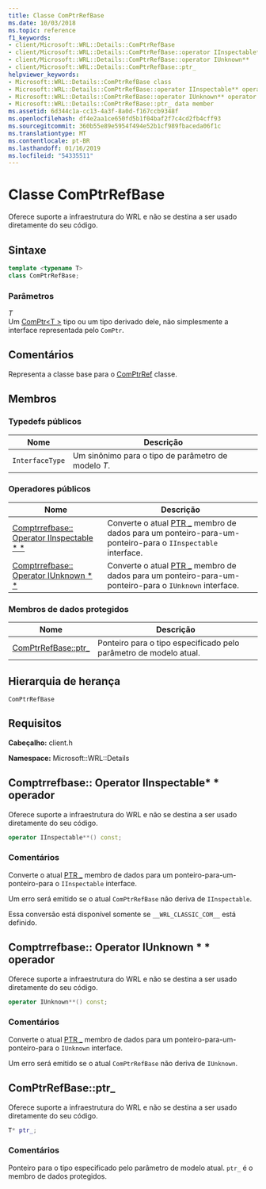 ```yaml
---
title: Classe ComPtrRefBase
ms.date: 10/03/2018
ms.topic: reference
f1_keywords:
- client/Microsoft::WRL::Details::ComPtrRefBase
- client/Microsoft::WRL::Details::ComPtrRefBase::operator IInspectable**
- client/Microsoft::WRL::Details::ComPtrRefBase::operator IUnknown**
- client/Microsoft::WRL::Details::ComPtrRefBase::ptr_
helpviewer_keywords:
- Microsoft::WRL::Details::ComPtrRefBase class
- Microsoft::WRL::Details::ComPtrRefBase::operator IInspectable** operator
- Microsoft::WRL::Details::ComPtrRefBase::operator IUnknown** operator
- Microsoft::WRL::Details::ComPtrRefBase::ptr_ data member
ms.assetid: 6d344c1a-cc13-4a3f-8a0d-f167ccb9348f
ms.openlocfilehash: df4e2aa1ce650fd5b1f04baf2f7c4cd2fb4cff93
ms.sourcegitcommit: 360b55e89e5954f494e52b1cf989fbaceda06f1c
ms.translationtype: MT
ms.contentlocale: pt-BR
ms.lasthandoff: 01/16/2019
ms.locfileid: "54335511"
---
```

# <a name="comptrrefbase-class"></a>Classe ComPtrRefBase

Oferece suporte a infraestrutura do WRL e não se destina a ser usado diretamente do seu código.

## <a name="syntax"></a>Sintaxe

```cpp
template <typename T>
class ComPtrRefBase;
```

### <a name="parameters"></a>Parâmetros

*T*<br/>
Um [ComPtr\<T >](comptr-class.md) tipo ou um tipo derivado dele, não simplesmente a interface representada pelo `ComPtr`.

## <a name="remarks"></a>Comentários

Representa a classe base para o [ComPtrRef](comptrref-class.md) classe.

## <a name="members"></a>Membros

### <a name="public-typedefs"></a>Typedefs públicos

Nome            | Descrição
--------------- | -------------------------------------------------
`InterfaceType` | Um sinônimo para o tipo de parâmetro de modelo *T*.

### <a name="public-operators"></a>Operadores públicos

Nome                                                                       | Descrição
-------------------------------------------------------------------------- | -----------------------------------------------------------------------------------------------------
[Comptrrefbase:: Operator IInspectable * *](#operator-iinspectable-star-star) | Converte o atual [PTR _](#ptr) membro de dados para um ponteiro-para-um-ponteiro-para o `IInspectable` interface.
[Comptrrefbase:: Operator IUnknown * *](#operator-iunknown-star-star)         | Converte o atual [PTR _](#ptr) membro de dados para um ponteiro-para-um-ponteiro-para o `IUnknown` interface.

### <a name="protected-data-members"></a>Membros de dados protegidos

Nome                        | Descrição
--------------------------- | ----------------------------------------------------------------
[ComPtrRefBase::ptr_](#ptr) | Ponteiro para o tipo especificado pelo parâmetro de modelo atual.

## <a name="inheritance-hierarchy"></a>Hierarquia de herança

`ComPtrRefBase`

## <a name="requirements"></a>Requisitos

**Cabeçalho:** client.h

**Namespace:** Microsoft::WRL::Details

## <a name="operator-iinspectable-star-star"></a>Comptrrefbase:: Operator IInspectable\* \* operador

Oferece suporte a infraestrutura do WRL e não se destina a ser usado diretamente do seu código.

```cpp
operator IInspectable**() const;
```

### <a name="remarks"></a>Comentários

Converte o atual [PTR _](#ptr) membro de dados para um ponteiro-para-um-ponteiro-para o `IInspectable` interface.

Um erro será emitido se o atual `ComPtrRefBase` não deriva de `IInspectable`.

Essa conversão está disponível somente se `__WRL_CLASSIC_COM__` está definido.

## <a name="operator-iunknown-star-star"></a>Comptrrefbase:: Operator IUnknown * * operador

Oferece suporte a infraestrutura do WRL e não se destina a ser usado diretamente do seu código.

```cpp
operator IUnknown**() const;
```

### <a name="remarks"></a>Comentários

Converte o atual [PTR _](#ptr) membro de dados para um ponteiro-para-um-ponteiro-para o `IUnknown` interface.

Um erro será emitido se o atual `ComPtrRefBase` não deriva de `IUnknown`.

## <a name="ptr"></a>ComPtrRefBase::ptr_

Oferece suporte a infraestrutura do WRL e não se destina a ser usado diretamente do seu código.

```cpp
T* ptr_;
```

### <a name="remarks"></a>Comentários

Ponteiro para o tipo especificado pelo parâmetro de modelo atual. `ptr_` é o membro de dados protegidos.
